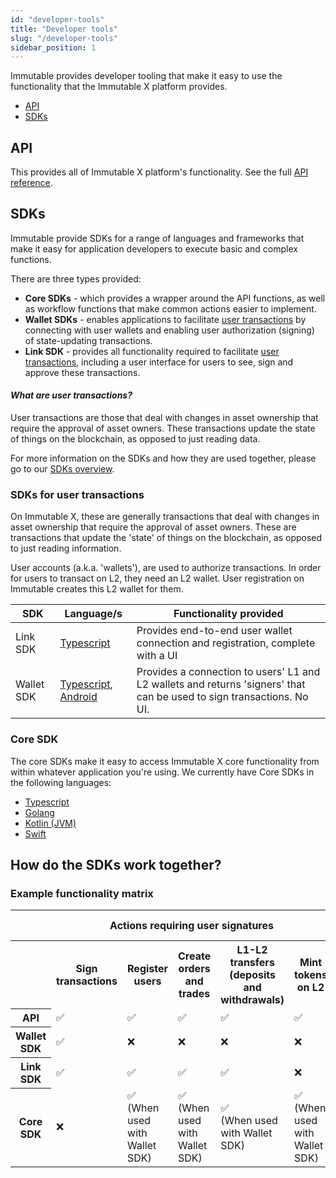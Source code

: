 ```yaml
---
id: "developer-tools"
title: "Developer tools"
slug: "/developer-tools"
sidebar_position: 1
---
```


Immutable provides developer tooling that make it easy to use the functionality that the Immutable X platform provides.
* [API](#api)
* [SDKs](#sdks)

## API

This provides all of Immutable X platform's functionality. See the full [API reference](#).

## SDKs
Immutable provide SDKs for a range of languages and frameworks that make it easy for application developers to execute basic and complex functions.

There are three types provided:
* **Core SDKs** - which provides a wrapper around the API functions, as well as workflow functions that make common actions easier to implement.
* **Wallet SDKs** - enables applications to facilitate [user transactions](#what-are-user-transactions) by connecting with user wallets and enabling user authorization (signing) of state-updating transactions.
* **Link SDK** - provides all functionality required to facilitate [user transactions](#what-are-user-transactions), including a user interface for users to see, sign and approve these transactions.

#### ***What are user transactions?***
User transactions are those that deal with changes in asset ownership that require the approval of asset owners. These transactions update the state of things on the blockchain, as opposed to just reading data.

For more information on the SDKs and how they are used together, please go to our [SDKs overview](#).

### SDKs for user transactions
On Immutable X, these are generally transactions that deal with changes in asset ownership that require the approval of asset owners. These are transactions that update the 'state' of things on the blockchain, as opposed to just reading information.

User accounts (a.k.a. 'wallets'), are used to authorize transactions. In order for users to transact on L2, they need an L2 wallet. User registration on Immutable creates this L2 wallet for them.

| SDK                                     | Language/s                  | Functionality provided |
| ---------------------------------------- | ------------------------- | ----------- |
| Link SDK | [Typescript](https://www.npmjs.com/package/@imtbl/imx-sdk) | Provides end-to-end user wallet connection and registration, complete with a UI |
| Wallet SDK | [Typescript](https://github.com/immutable/imx-wallet-sdk-web), [Android](https://github.com/immutable/imx-wallet-sdk-android) | Provides a connection to users' L1 and L2 wallets and returns 'signers' that can be used to sign transactions. No UI. |

### Core SDK
The core SDKs make it easy to access Immutable X core functionality from within whatever application you're using. We currently have Core SDKs in the following languages:
* [Typescript](#)
* [Golang](#)
* [Kotlin (JVM)](#)
* [Swift](#)

## How do the SDKs work together?

### Example functionality matrix

<table>
    <tbody>
        <tr>
            <th></th>
            <th colspan="5">Actions requiring user signatures</th>
            <th colspan="4">Actions not requiring user signatures</th>
        </tr>
        <tr>
            <th></th>
            <th>Sign transactions</th>
            <th>Register users</th>
            <th>Create orders and trades</th>
            <th>L1-L2 transfers (deposits and withdrawals)</th>
            <th>Mint tokens on L2</th>
            <th>Get list of assets</th>
            <th>Get orders</th>
            <th>Get trades</th>
            <th>Get user balances</th>
        </tr>  
        <tr>
            <th>API</th>
            <td>✅</td>
            <td>✅</td>
            <td>✅</td>
            <td>✅</td>
            <td>✅</td>
            <td>✅</td>
            <td>✅</td>
            <td>✅</td>
            <td>✅</td>
        </tr>
        <tr>
            <th>Wallet SDK</th>
            <td>✅</td>
            <td>❌</td>
            <td>❌</td>
            <td>❌</td>
            <td>❌</td>
            <td>❌</td>
            <td>❌</td>
            <td>❌</td>
            <td>❌</td>
        </tr>
        <tr>
            <th>Link SDK</th>
            <td>✅</td>
            <td>✅</td>
            <td>✅</td>
            <td>✅</td>
            <td>❌</td>
            <td>❌</td>
            <td>❌</td>
            <td>❌</td>
            <td>❌</td>        
        </tr>
        <tr>
            <th>Core SDK</th>
            <td>❌</td>
            <td>✅<br/>(When used with Wallet SDK)</td>
            <td>✅<br/>(When used with Wallet SDK)</td>
            <td>✅<br/>(When used with Wallet SDK)</td>
            <td>✅<br/>(When used with Wallet SDK)</td>
            <td>✅</td>
            <td>✅</td>
            <td>✅</td>
            <td>✅</td>
        </tr>
    </tbody>
</table>